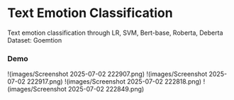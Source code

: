 # Text Emotion Classification

Text emotion classification through LR, SVM, Bert-base, Roberta, Deberta
Dataset: Goemtion

### Demo
!(images/Screenshot 2025-07-02 222907.png)
!(images/Screenshot 2025-07-02 222917.png)
!(images/Screenshot 2025-07-02 222818.png)
!(images/Screenshot 2025-07-02 222849.png)
